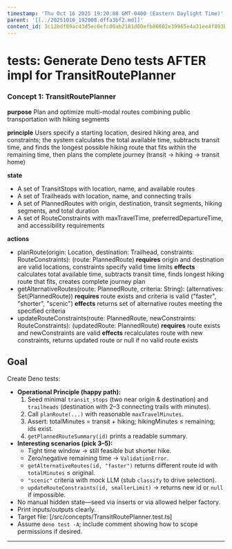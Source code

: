 ```yaml
---
timestamp: 'Thu Oct 16 2025 19:20:08 GMT-0400 (Eastern Daylight Time)'
parent: '[[../20251016_192008.dffa3bf2.md]]'
content_id: 3c12bdf89ac43d5ec0efc00ab2181d60efb86602e39965e4a31ee4f893b5da68
---
```


# tests: Generate Deno tests AFTER impl for TransitRoutePlanner

### Concept 1: TransitRoutePlanner

**purpose** Plan and optimize multi-modal routes combining public transportation with hiking segments

**principle** Users specify a starting location, desired hiking area, and constraints; the system calculates the total available time, subtracts transit time, and finds the longest possible hiking route that fits within the remaining time, then plans the complete journey (transit → hiking → transit home)

**state**

* A set of TransitStops with location, name, and available routes
* A set of Trailheads with location, name, and connecting trails
* A set of PlannedRoutes with origin, destination, transit segments, hiking segments, and total duration
* A set of RouteConstraints with maxTravelTime, preferredDepartureTime, and accessibility requirements

**actions**

* planRoute(origin: Location, destination: Trailhead, constraints: RouteConstraints): (route: PlannedRoute)
  **requires** origin and destination are valid locations, constraints specify valid time limits
  **effects** calculates total available time, subtracts transit time, finds longest hiking route that fits, creates complete journey plan
* getAlternativeRoutes(route: PlannedRoute, criteria: String): (alternatives: Set(PlannedRoute))
  **requires** route exists and criteria is valid ("faster", "shorter", "scenic")
  **effects** returns set of alternative routes meeting the specified criteria
* updateRouteConstraints(route: PlannedRoute, newConstraints: RouteConstraints): (updatedRoute: PlannedRoute)
  **requires** route exists and newConstraints are valid
  **effects** recalculates route with new constraints, returns updated route or null if no valid route exists

## Goal

Create Deno tests:

* **Operational Principle (happy path):**
  1. Seed minimal `transit_stops` (two near origin & destination) and `trailheads` (destination with 2–3 connecting trails with minutes).
  2. Call `planRoute(...)` with reasonable `maxTravelMinutes`.
  3. Assert: totalMinutes = transit + hiking; hikingMinutes ≤ remaining; ids exist.
  4. `getPlannedRouteSummary(id)` prints a readable summary.
* **Interesting scenarios (pick 3–5):**
  * Tight time window → still feasible but shorter hike.
  * Zero/negative remaining time → `ValidationError`.
  * `getAlternativeRoutes(id, "faster")` returns different route id with `totalMinutes` ≤ original.
  * `"scenic"` criteria with mock LLM (stub `classify` to drive selection).
  * `updateRouteConstraints(id, smallerLimit)` → returns new id or `null` if impossible.
* No manual hidden state—seed via inserts or via allowed helper factory.
* Print inputs/outputs clearly.
* Target file: \[/src/concepts/TransitRoutePlanner.test.ts]
* Assume `deno test -A`; include comment showing how to scope permissions if desired.

***

